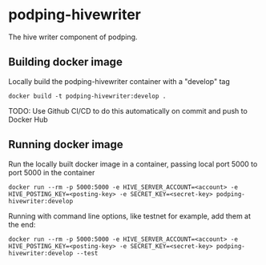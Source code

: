 # podping-hivewriter
The hive writer component of podping.

## Building docker image

Locally build the podping-hivewriter container with a "develop" tag

`docker build -t podping-hivewriter:develop .`

TODO: Use Github CI/CD to do this automatically on commit and push to Docker Hub

## Running docker image

Run the locally built docker image in a container, passing local port 5000 to port 5000 in the container

`docker run --rm -p 5000:5000 -e HIVE_SERVER_ACCOUNT=<account> -e HIVE_POSTING_KEY=<posting-key> -e SECRET_KEY=<secret-key> podping-hivewriter:develop`

Running with command line options, like testnet for example, add them at the end:

`docker run --rm -p 5000:5000 -e HIVE_SERVER_ACCOUNT=<account> -e HIVE_POSTING_KEY=<posting-key> -e SECRET_KEY=<secret-key> podping-hivewriter:develop --test`
